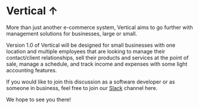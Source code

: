 # Vertical ↑

More than just another e-commerce system, Vertical aims to go further with management solutions for businesses, large or small.   

Version 1.0 of Vertical will be designed for small businesses with one location and multiple employees that are looking to manage their contact/client relationships, sell their products and services at the point of sale, manage a schedule, and track income and expenses with some light accounting features.

If you would like to join this discussion as a software developer or as someone in business, feel free to join our [Slack](https://join.slack.com/t/verticalcrew/shared_invite/enQtOTM0Nzc4NzQwNzY4LTJlNzUyOThiMTZlNzIyYTBhOWI0Zjc2NzliZGY0N2FmMDRhYmYxZTQwN2ZhYjYwYjQ1MmI1MjMwNDA0Nzc1ODA) channel here.

We hope to see you there!
